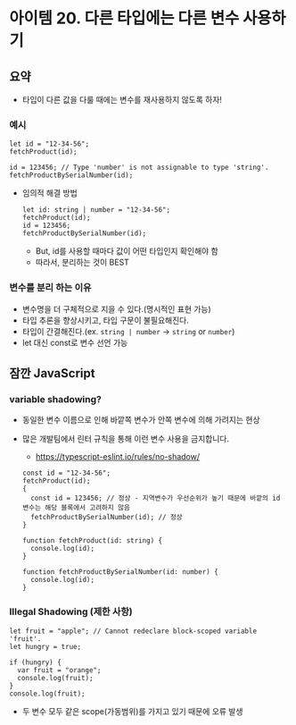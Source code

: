 # 아이템 20. 다른 타입에는 다른 변수 사용하기

## 요약

- 타입이 다른 값을 다룰 때에는 변수를 재사용하지 않도록 하자!

### 예시

```tsx
let id = "12-34-56";
fetchProduct(id);

id = 123456; // Type 'number' is not assignable to type 'string'.
fetchProductBySerialNumber(id);
```

- 임의적 해결 방법

  ```tsx
  let id: string | number = "12-34-56";
  fetchProduct(id);
  id = 123456;
  fetchProductBySerialNumber(id);
  ```

  - But, id를 사용할 때마다 값이 어떤 타입인지 확인해야 함
  - 따라서, 분리하는 것이 BEST

### 변수를 분리 하는 이유

- 변수명을 더 구체적으로 지을 수 있다.(명시적인 표현 가능)
- 타입 추론을 향상시키고, 타입 구문이 불필요해진다.
- 타입이 간결해진다.(ex. `string | number` -> `string` or `number`)
- let 대신 const로 변수 선언 가능

## 잠깐 JavaScript

### variable shadowing?

- 동일한 변수 이름으로 인해 바깥쪽 변수가 안쪽 변수에 의해 가려지는 현상
- 많은 개발팀에서 린터 규칙을 통해 이런 변수 사용을 금지합니다.

  - https://typescript-eslint.io/rules/no-shadow/

  ```tsx
  const id = "12-34-56";
  fetchProduct(id);
  {
    const id = 123456; // 정상 - 지역변수가 우선순위가 높기 때문에 바깥의 id 변수는 해당 블록에서 고려하지 않음
    fetchProductBySerialNumber(id); // 정상
  }

  function fetchProduct(id: string) {
    console.log(id);
  }

  function fetchProductBySerialNumber(id: number) {
    console.log(id);
  }
  ```

### Illegal Shadowing (제한 사항)

```tsx
let fruit = "apple"; // Cannot redeclare block-scoped variable 'fruit'.
let hungry = true;

if (hungry) {
  var fruit = "orange";
  console.log(fruit);
}
console.log(fruit);
```

- 두 변수 모두 같은 scope(가동범위)를 가지고 있기 때문에 오류 발생
